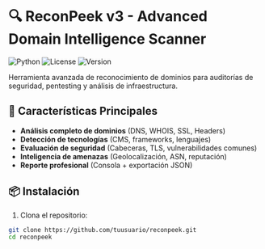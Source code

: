 # 🔍 ReconPeek v3 - Advanced Domain Intelligence Scanner

![Python](https://img.shields.io/badge/python-3.6%2B-blue)
![License](https://img.shields.io/badge/license-MIT-green)
![Version](https://img.shields.io/badge/version-3.0-orange)

Herramienta avanzada de reconocimiento de dominios para auditorías de seguridad, pentesting y análisis de infraestructura.

## 🌟 Características Principales

- **Análisis completo de dominios** (DNS, WHOIS, SSL, Headers)
- **Detección de tecnologías** (CMS, frameworks, lenguajes)
- **Evaluación de seguridad** (Cabeceras, TLS, vulnerabilidades comunes)
- **Inteligencia de amenazas** (Geolocalización, ASN, reputación)
- **Reporte profesional** (Consola + exportación JSON)

## 📦 Instalación

1. Clona el repositorio:
```bash
git clone https://github.com/tuusuario/reconpeek.git
cd reconpeek
